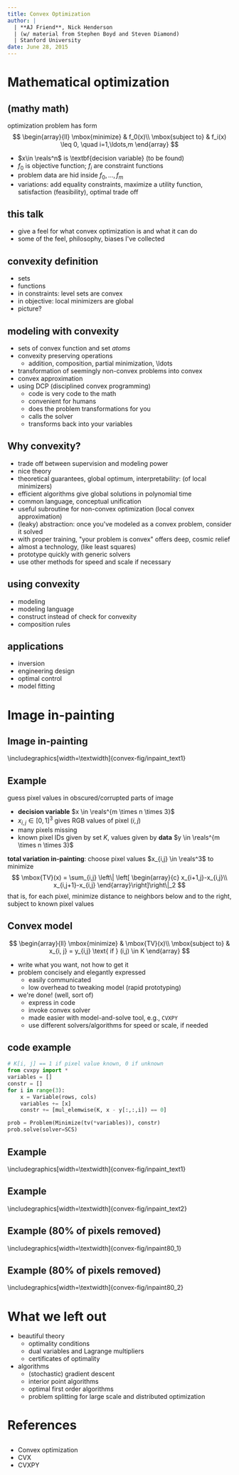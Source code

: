```yaml
---
title: Convex Optimization
author: |
  | **AJ Friend**, Nick Henderson
  | (w/ material from Stephen Boyd and Steven Diamond)
  | Stanford University
date: June 28, 2015
---
```


# Mathematical optimization

## (mathy math)
optimization problem has form
$$
\begin{array}{ll} \mbox{minimize} & f_0(x)\\
\mbox{subject to} & f_i(x) \leq 0, \quad i=1,\ldots,m
\end{array}
$$

- $x\in \reals^n$ is \textbf{decision variable} (to be found)
- $f_0$ is objective function; $f_i$ are constraint functions
- problem data are hid inside $f_0,\ldots, f_m$
- variations: 
add equality constraints,
maximize a utility function, 
satisfaction (feasibility),
optimal trade off

## this talk
- give a feel for what convex optimization is and what it can do
- some of the feel, philosophy, biases I've collected

## convexity definition
- sets
- functions
- in constraints: level sets are convex
- in objective: local minimizers are global
- picture?

## modeling with convexity
- sets of convex function and set *atoms*
- convexity preserving operations
    - addition, composition, partial minimization, \ldots
- transformation of seemingly non-convex problems into convex
- convex approximation
- using DCP (disciplined convex programming)
    - code is very code to the math
    - convenient for humans
    - does the problem transformations for you
    - calls the solver
    - transforms back into your variables


## Why convexity?
- trade off between supervision and modeling power
- nice theory
- theoretical guarantees, global optimum, interpretability: (of local minimizers)
- efficient algorithms give global solutions in polynomial time
- common language, conceptual unification
- useful subroutine for non-convex optimization (local convex approximation)
- (leaky) abstraction: once you've modeled as a convex problem, consider it solved
- with proper training, "your problem is convex" offers
deep, cosmic relief
- almost a technology, (like least squares)
- prototype quickly with generic solvers
- use other methods for speed and scale if necessary

## using convexity
- modeling
- modeling language
- construct instead of check for convexity
- composition rules

## applications
- inversion
- engineering design
- optimal control
- model fitting

# Image in-painting

## Image in-painting
\includegraphics[width=\textwidth]{convex-fig/inpaint_text1}

## Example
guess pixel values in obscured/corrupted parts of image

- **decision variable** $x \in \reals^{m \times n \times 3}$
- $x_{i,j} \in [0,1]^3$ gives RGB values of pixel $(i, j)$
- many pixels missing
- known pixel IDs given by set $K$, values given by **data** $y \in \reals^{m \times n \times 3}$

**total variation in-painting**:
choose pixel values $x_{i,j} \in \reals^3$ to
minimize
$$
\mbox{TV}(x) = \sum_{i,j} \left\| \left[ \begin{array}{c}
x_{i+1,j}-x_{i,j}\\
x_{i,j+1}-x_{i,j}
\end{array}\right]\right\|_2
$$
that is, for each pixel, minimize distance to neighbors below and to the right, subject to known pixel values

## Convex model
$$
\begin{array}{ll} \mbox{minimize} & \mbox{TV}(x)\\
\mbox{subject to} & x_{i, j} = y_{i,j} \text{ if } (i,j) \in K
\end{array}
$$

- write what you want, not how to get it
- problem concisely and elegantly expressed
    - easily communicated
    - low overhead to tweaking model (rapid prototyping)
- we're done! (well, sort of)
    - express in code
    - invoke convex solver
    - made easier with model-and-solve tool, e.g., `CVXPY`
    - use different solvers/algorithms for speed or scale, if needed


## code example

```python
# K[i, j] == 1 if pixel value known, 0 if unknown
from cvxpy import *
variables = []
constr = []
for i in range(3):
    x = Variable(rows, cols)
    variables += [x]
    constr += [mul_elemwise(K, x - y[:,:,i]) == 0]

prob = Problem(Minimize(tv(*variables)), constr)
prob.solve(solver=SCS)
```

## Example
\includegraphics[width=\textwidth]{convex-fig/inpaint_text1}

## Example
\includegraphics[width=\textwidth]{convex-fig/inpaint_text2}

## Example ($80\%$ of pixels removed)
\includegraphics[width=\textwidth]{convex-fig/inpaint80_1}

## Example ($80\%$ of pixels removed)
\includegraphics[width=\textwidth]{convex-fig/inpaint80_2}


# What we left out
- beautiful theory
    - optimality conditions
    - dual variables and Lagrange multipliers
    - certificates of optimality
- algorithms
    - (stochastic) gradient descent
    - interior point algorithms
    - optimal first order algorithms
    - problem splitting for large scale and distributed optimization


# References

##
- Convex optimization
- CVX
- CVXPY
